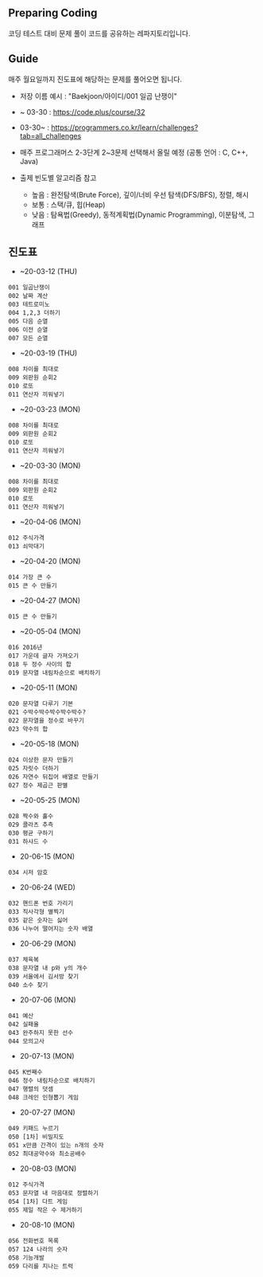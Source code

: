 ## Preparing Coding 
코딩 테스트 대비 문제 풀이 코드를 공유하는 레파지토리입니다.

## Guide
매주 월요일까지 진도표에 해당하는 문제를 풀어오면 됩니다.
- 저장 이름 예시 : "Baekjoon/아이디/001 일곱 난쟁이"

- ~ 03-30 : https://code.plus/course/32
- 03-30~ : https://programmers.co.kr/learn/challenges?tab=all_challenges
- 매주 프로그래머스 2-3단계 2~3문제 선택해서 올릴 예정 (공통 언어 : C, C++, Java)
- 출제 빈도별 알고리즘 참고
  - 높음 : 완전탐색(Brute Force), 깊이/너비 우선 탐색(DFS/BFS), 정렬, 해시
  - 보통 : 스택/큐, 힙(Heap)
  - 낮음 : 탐욕법(Greedy), 동적계획법(Dynamic Programming), 이분탐색, 그래프

## 진도표
- ~20-03-12 (THU)
```
001 일곱난쟁이
002 날짜 계산
003 테트로미노
004 1,2,3 더하기
005 다음 순열
006 이전 순열
007 모든 순열
```
- ~20-03-19 (THU)
```
008 차이를 최대로
009 외판원 순회2
010 로또
011 연산자 끼워넣기
```

- ~20-03-23 (MON)
```
008 차이를 최대로
009 외판원 순회2
010 로또
011 연산자 끼워넣기
```

- ~20-03-30 (MON)
```
008 차이를 최대로
009 외판원 순회2
010 로또
011 연산자 끼워넣기
```

- ~20-04-06 (MON)
```
012 주식가격
013 쇠막대기
```

- ~20-04-20 (MON)
```
014 가장 큰 수
015 큰 수 만들기
```

- ~20-04-27 (MON)
```
015 큰 수 만들기
```

- ~20-05-04 (MON)
```
016 2016년
017 가운데 글자 가져오기
018 두 정수 사이의 합
019 문자열 내림차순으로 배치하기
```

- ~20-05-11 (MON)
```
020 문자열 다루기 기본
021 수박수박수박수박수박수?
022 문자열을 정수로 바꾸기
023 약수의 합
```

- ~20-05-18 (MON)
```
024 이상한 문자 만들기
025 자릿수 더하기
026 자연수 뒤집어 배열로 만들기
027 정수 제곱근 판별
```

- ~20-05-25 (MON)
```
028 짝수와 홀수
029 콜라츠 추측
030 평균 구하기
031 하샤드 수
```

- 20-06-15 (MON)
```
034 시저 암호
```

- 20-06-24 (WED)
```
032 핸드폰 번호 가리기
033 직사각형 별찍기
035 같은 숫자는 싫어
036 나누어 떨어지는 숫자 배열
```

- 20-06-29 (MON)
```
037 체육복
038 문자열 내 p와 y의 개수
039 서울에서 김서방 찾기
040 소수 찾기
```


- 20-07-06 (MON)
```
041 예산
042 실패율
043 완주하지 못한 선수
044 모의고사
```

- 20-07-13 (MON)
```
045 K번째수
046 정수 내림차순으로 배치하기
047 행렬의 덧셈
048 크레인 인형뽑기 게임
```

- 20-07-27 (MON)
```
049 키패드 누르기
050 [1차] 비밀지도
051 x만큼 간격이 있는 n개의 숫자
052 최대공약수와 최소공배수
```

- 20-08-03 (MON)
```
012 주식가격
053 문자열 내 마음대로 정렬하기
054 [1차] 다트 게임
055 제일 작은 수 제거하기
```

- 20-08-10 (MON)
```
056 전화번호 목록
057 124 나라의 숫자
058 기능개발
059 다리를 지나는 트럭
```
